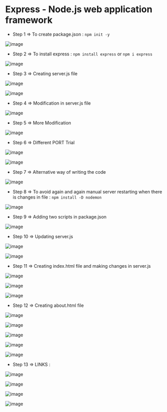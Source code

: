# Express - Node.js web application framework

- Step 1 => To create package.json : `npm init -y`

![image](https://user-images.githubusercontent.com/86548591/158029029-ab66ca2e-bc79-4447-88d1-48f605017683.png)


- Step 2 => To install express : `npm install express` or `npm i express`

![image](https://user-images.githubusercontent.com/86548591/158029124-25ae141b-7328-4a1c-9f62-1e51bedb36c0.png)


- Step 3 => Creating server.js file

![image](https://user-images.githubusercontent.com/86548591/158029622-4ebdcd10-2d8b-4dc4-917b-f2e91b51afb2.png)

![image](https://user-images.githubusercontent.com/86548591/158029627-0e857cc7-fc9b-4bb4-8918-d0df9373e5fa.png)


- Step 4 => Modification in server.js file

![image](https://user-images.githubusercontent.com/86548591/158029831-314df9d8-8760-42e0-9a1f-7322658061d1.png)


- Step 5 => More Modification

![image](https://user-images.githubusercontent.com/86548591/158030028-8224f5aa-b38e-43c3-871b-f02ec6733d8d.png)


- Step 6 => Different PORT Trial

![image](https://user-images.githubusercontent.com/86548591/158030184-612df692-5fee-456f-acca-86e50a9c846c.png)

![image](https://user-images.githubusercontent.com/86548591/158030282-0216fabd-3c08-4c10-a0fe-6731c1b7871d.png)


- Step 7 => Alternative way of writing the code

![image](https://user-images.githubusercontent.com/86548591/158030421-43f51989-9f2f-4a2f-bba8-9aeb369c32c9.png)


- Step 8 => To avoid again and again manual server restarting when there is changes in file : `npm install -D nodemon`

![image](https://user-images.githubusercontent.com/86548591/158030819-0209340b-62db-4889-863f-f00afb2acab7.png)


- Step 9 => Adding two scripts in package.json

![image](https://user-images.githubusercontent.com/86548591/158030934-42831a3a-1f18-44dc-8faf-ab549ef568f0.png)


- Step 10 => Updating server.js

![image](https://user-images.githubusercontent.com/86548591/158031103-b2900662-9070-43e6-8a5e-daf9b50c6d9c.png)

![image](https://user-images.githubusercontent.com/86548591/158031136-038a762c-6764-4b52-b37f-66e3e40d31fc.png)


- Step 11 => Creating index.html file and making changes in server.js

![image](https://user-images.githubusercontent.com/86548591/158031823-0afa7d11-f767-4dfd-b5b6-acbae79a458c.png)

![image](https://user-images.githubusercontent.com/86548591/158031754-f8e2393e-e4e0-4508-a187-09f8d56cddee.png)

![image](https://user-images.githubusercontent.com/86548591/158031809-fce6c585-4fda-4421-89aa-ca9d32396433.png)


- Step 12 => Creating about.html file

![image](https://user-images.githubusercontent.com/86548591/158032391-1ceeb2e6-16a9-4656-8b04-219f74e0a6f0.png)

![image](https://user-images.githubusercontent.com/86548591/158032415-1f992dc0-405e-408c-b201-9bf98496bed3.png)

![image](https://user-images.githubusercontent.com/86548591/158032424-69ea4b89-39ed-4bc8-a7a0-b67385a05147.png)

![image](https://user-images.githubusercontent.com/86548591/158032520-a8ab91f2-3f4b-4229-a9c2-6bdbe94ff3f7.png)

![image](https://user-images.githubusercontent.com/86548591/158032521-eaeb9acc-fc61-4f0b-b93e-8cbedcf3df02.png)


- Step 13 => LINKS :

![image](https://user-images.githubusercontent.com/86548591/158032741-b0df1061-b0d7-4689-b060-825089f3ce41.png)

![image](https://user-images.githubusercontent.com/86548591/158032754-ff94dad3-9da3-4299-a2d8-77b9d54c90ea.png)

![image](https://user-images.githubusercontent.com/86548591/158032821-db3df1f7-b7c5-44cd-8293-911cff525220.png)

![image](https://user-images.githubusercontent.com/86548591/158032829-0a6c9264-2037-4d0b-a27d-3249577339e5.png)
